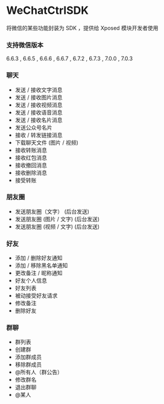 
# WeChatCtrlSDK
 将微信的某些功能封装为 SDK ，提供给 Xposed 模块开发者使用

### 支持微信版本 ###  
6.6.3 , 6.6.5 , 6.6.6 , 6.6.7 , 6.7.2 , 6.7.3 , 7.0.0 , 7.0.3
 
### 聊天 ###
<ul>
 <li>发送 / 接收文字消息 </li>
 <li>发送 / 接收图片消息 </li>
 <li>发送 / 接收视频消息 </li>
 <li>发送 / 接收语音消息 </li>
 <li>发送 / 接收名片消息 </li>
 <li>发送公众号名片 </li>
 <li>接收 / 转发链接消息 </li>
 <li>下载聊天文件 (图片 / 视频) </li>
 <li>接收转账消息 </li>
 <li>接收红包消息 </li>
 <li>接收撤回消息 </li>
 <li>接收删除消息 </li>
 <li>接受转账 </li>
</ul>

### 朋友圈 ###
<ul>
 <li>发送朋友圈（文字） (后台发送) </li>
 <li>发送朋友圈 (图片 / 文字) (后台发送) </li>
 <li>发送朋友圈 (视频 / 文字) (后台发送) </li>
</ul>

### 好友 ###
<ul>
 <li>添加 / 删除好友通知 </li>
 <li>添加 / 移除黑名单通知 </li>
 <li>更改备注 / 昵称通知 </li>
 <li>好友个人信息 </li>
 <li>好友列表 </li>
 <li>被动接受好友请求 </li>
 <li>修改备注 </li>
 <li>删除好友 </li>
</ul>

### 群聊 ###
<ul>
 <li>群列表 </li>
 <li>创建群 </li>
 <li>添加群成员 </li>
 <li>移除群成员 </li>
 <li>@所有人（群公告） </li>
 <li>修改群名 </li>
 <li>退出群聊 </li>
 <li>@某人</li>
</ul>


